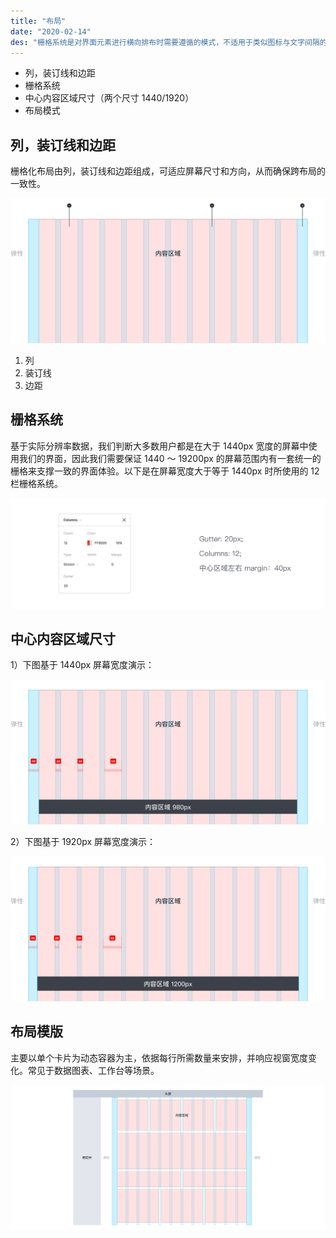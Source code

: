 ```yaml
---
title: "布局"
date: "2020-02-14"
des: "栅格系统是对界面元素进行横向排布时需要遵循的模式，不适用于类似图标与文字间隔的小型元素安排，而是用于大型区块间距的安排。"
---
```


- 列，装订线和边距
- 栅格系统
- 中心内容区域尺寸（两个尺寸 1440/1920）
- 布局模式

## 列，装订线和边距

栅格化布局由列，装订线和边距组成，可适应屏幕尺寸和方向，从而确保跨布局的一致性。

![layout-1](layout-1.jpg)

1. 列
2. 装订线
3. 边距

## 栅格系统

基于实际分辨率数据，我们判断大多数用户都是在大于 1440px 宽度的屏幕中使用我们的界面，因此我们需要保证 1440 ～ 19200px 的屏幕范围内有一套统一的栅格来支撑一致的界面体验。以下是在屏幕宽度大于等于 1440px 时所使用的 12 栏栅格系统。

![layout-2](layout-2.jpg)

## 中心内容区域尺寸

1）下图基于 1440px 屏幕宽度演示：

![layout-3](layout-3.jpg)

2）下图基于 1920px 屏幕宽度演示：

![layout-4](layout-4.jpg)

## 布局模版

主要以单个卡片为动态容器为主，依据每行所需数量来安排，并响应视窗宽度变化。常见于数据图表、工作台等场景。

![layout-5](layout-5.jpg)
